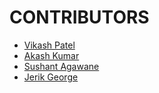 # CONTRIBUTORS
- [Vikash Patel](its-red-eagle.md)
- [Akash Kumar](aaakashkumar.md)
- [Sushant Agawane](sushant_agawane.md)
- [Jerik George](jerik-george.md)
